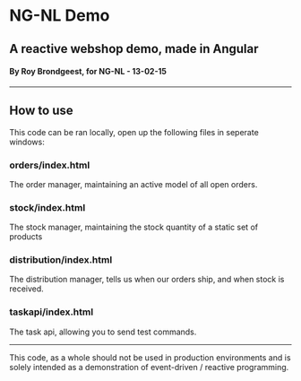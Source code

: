 # NG-NL Demo
## A reactive webshop demo, made in Angular
#### By Roy Brondgeest, for NG-NL - 13-02-15
* * *

## How to use

This code can be ran locally, open up the following files in seperate windows:

### orders/index.html
The order manager, maintaining an active model of all open orders.

### stock/index.html
The stock manager, maintaining the stock quantity of a static set of products

### distribution/index.html
The distribution manager, tells us when our orders ship, and when stock is received.

### taskapi/index.html
The task api, allowing you to send test commands.

* * *

This code, as a whole should not be used in production environments and is solely intended as a 
demonstration of event-driven / reactive programming.

